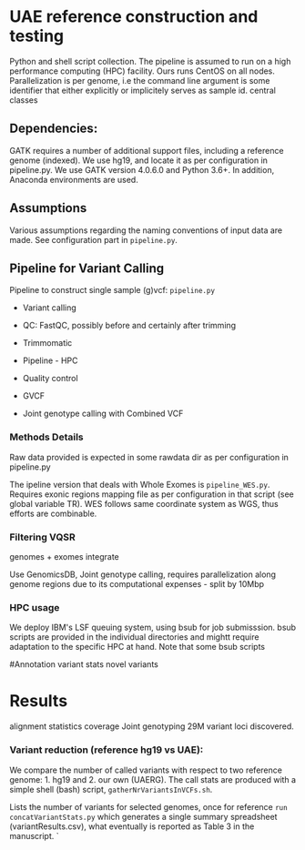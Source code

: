# UAE reference construction and testing
Python and shell script collection.
The pipeline is assumed to run on a high performance computing (HPC) facility. Ours runs CentOS on all nodes. Parallelization is per genome, i.e the command line argument is some identifier that either explicitly or implicitely serves as sample id.
central classes

## Dependencies:
GATK requires a number of additional support files, including a reference genome (indexed).
We use hg19, and locate it as per configuration in pipeline.py.
We use GATK version 4.0.6.0 and Python 3.6+. In addition, Anaconda environments are used.

## Assumptions
Various assumptions regarding the naming conventions of input data are made. See configuration part in `pipeline.py`.

## Pipeline for Variant Calling

Pipeline to construct single sample (g)vcf:
`pipeline.py`
* Variant calling
* QC: FastQC, possibly before and certainly after trimming
* Trimmomatic
* Pipeline - HPC
* Quality control

* GVCF 
* Joint genotype calling with Combined VCF


### Methods Details

Raw data provided is expected in some rawdata dir as per configuration in pipeline.py

The ipeline version that deals with Whole Exomes is `pipeline_WES.py`.
Requires exonic regions mapping file as per configuration in that script (see global variable TR).
WES follows same coordinate system as WGS, thus efforts are combinable.

### Filtering VQSR 
genomes + exomes integrate 

Use GenomicsDB, Joint genotype calling, requires parallelization along genome regions due 
to its computational expenses - split by 10Mbp


### HPC usage
We deploy IBM's LSF queuing system, using bsub for job submisssion. 
bsub scripts are provided in the individual directories and mightt require adaptation to the specific HPC at hand. Note that some bsub scripts


#Annotation 
variant stats
novel variants


# Results
alignment statistics coverage
Joint genotyping
29M variant loci discovered.

### Variant reduction (reference hg19 vs UAE):
We compare the number of called variants with respect to two reference genome: 1. hg19 and 2. our own (UAERG).
The call stats are produced with a simple shell (bash) script, `gatherNrVariantsInVCFs.sh`.

Lists the number of variants for selected genomes, once for reference 
`run concatVariantStats.py`
which generates a single summary spreadsheet (variantResults.csv), what eventually is reported as Table 3 in the manuscript.
`     
